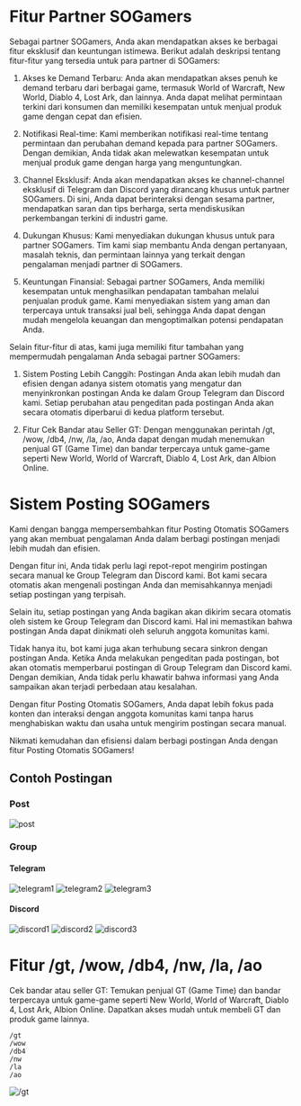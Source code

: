 # Fitur Partner SOGamers

Sebagai partner SOGamers, Anda akan mendapatkan akses ke berbagai fitur eksklusif dan keuntungan istimewa. Berikut adalah deskripsi tentang fitur-fitur yang tersedia untuk para partner di SOGamers:

1. Akses ke Demand Terbaru: Anda akan mendapatkan akses penuh ke demand terbaru dari berbagai game, termasuk World of Warcraft, New World, Diablo 4, Lost Ark, dan lainnya. Anda dapat melihat permintaan terkini dari konsumen dan memiliki kesempatan untuk menjual produk game dengan cepat dan efisien.

2. Notifikasi Real-time: Kami memberikan notifikasi real-time tentang permintaan dan perubahan demand kepada para partner SOGamers. Dengan demikian, Anda tidak akan melewatkan kesempatan untuk menjual produk game dengan harga yang menguntungkan.

3. Channel Eksklusif: Anda akan mendapatkan akses ke channel-channel eksklusif di Telegram dan Discord yang dirancang khusus untuk partner SOGamers. Di sini, Anda dapat berinteraksi dengan sesama partner, mendapatkan saran dan tips berharga, serta mendiskusikan perkembangan terkini di industri game.

4. Dukungan Khusus: Kami menyediakan dukungan khusus untuk para partner SOGamers. Tim kami siap membantu Anda dengan pertanyaan, masalah teknis, dan permintaan lainnya yang terkait dengan pengalaman menjadi partner di SOGamers.

5. Keuntungan Finansial: Sebagai partner SOGamers, Anda memiliki kesempatan untuk menghasilkan pendapatan tambahan melalui penjualan produk game. Kami menyediakan sistem yang aman dan terpercaya untuk transaksi jual beli, sehingga Anda dapat dengan mudah mengelola keuangan dan mengoptimalkan potensi pendapatan Anda.

Selain fitur-fitur di atas, kami juga memiliki fitur tambahan yang mempermudah pengalaman Anda sebagai partner SOGamers:

1. Sistem Posting Lebih Canggih: Postingan Anda akan lebih mudah dan efisien dengan adanya sistem otomatis yang mengatur dan menyinkronkan postingan Anda ke dalam Group Telegram dan Discord kami. Setiap perubahan atau pengeditan pada postingan Anda akan secara otomatis diperbarui di kedua platform tersebut.

2. Fitur Cek Bandar atau Seller GT: Dengan menggunakan perintah /gt, /wow, /db4, /nw, /la, /ao, Anda dapat dengan mudah menemukan penjual GT (Game Time) dan bandar terpercaya untuk game-game seperti New World, World of Warcraft, Diablo 4, Lost Ark, dan Albion Online.

# Sistem Posting SOGamers

Kami dengan bangga mempersembahkan fitur Posting Otomatis SOGamers yang akan membuat pengalaman Anda dalam berbagi postingan menjadi lebih mudah dan efisien.

Dengan fitur ini, Anda tidak perlu lagi repot-repot mengirim postingan secara manual ke Group Telegram dan Discord kami. Bot kami secara otomatis akan mengenali postingan Anda dan memisahkannya menjadi setiap postingan yang terpisah.

Selain itu, setiap postingan yang Anda bagikan akan dikirim secara otomatis oleh sistem ke Group Telegram dan Discord kami. Hal ini memastikan bahwa postingan Anda dapat dinikmati oleh seluruh anggota komunitas kami.

Tidak hanya itu, bot kami juga akan terhubung secara sinkron dengan postingan Anda. Ketika Anda melakukan pengeditan pada postingan, bot akan otomatis memperbarui postingan di Group Telegram dan Discord kami. Dengan demikian, Anda tidak perlu khawatir bahwa informasi yang Anda sampaikan akan terjadi perbedaan atau kesalahan.

Dengan fitur Posting Otomatis SOGamers, Anda dapat lebih fokus pada konten dan interaksi dengan anggota komunitas kami tanpa harus menghabiskan waktu dan usaha untuk mengirim postingan secara manual.

Nikmati kemudahan dan efisiensi dalam berbagi postingan Anda dengan fitur Posting Otomatis SOGamers!

## Contoh Postingan

### Post

![post](https://media.discordapp.net/attachments/1118845810919100467/1127197288062787655/image.png?width=334&height=683)

### Group
#### Telegram
![telegram1](https://media.discordapp.net/attachments/1118845810919100467/1127196792702906488/image.png?width=340&height=683)
![telegram2](https://media.discordapp.net/attachments/1118845810919100467/1127197427435327498/image.png?width=324&height=682)
![telegram3](https://media.discordapp.net/attachments/1118845810919100467/1127197551595094107/image.png?width=340&height=682)

#### Discord
![discord1](https://media.discordapp.net/attachments/1118845810919100467/1127197990122176604/image.png?width=317&height=683)
![discord2](https://media.discordapp.net/attachments/1118845810919100467/1127198174872883260/image.png?width=275&height=682)
![discord3](https://media.discordapp.net/attachments/1118845810919100467/1127198281093619772/image.png?width=297&height=682)


# Fitur /gt, /wow, /db4, /nw, /la, /ao 

Cek bandar atau seller GT: Temukan penjual GT (Game Time) dan bandar terpercaya untuk game-game seperti New World, World of Warcraft, Diablo 4, Lost Ark, Albion Online. Dapatkan akses mudah untuk membeli GT dan produk game lainnya.

```
/gt
/wow
/db4
/nw
/la
/ao
```

![/gt](https://cdn.discordapp.com/attachments/1119912192750395483/1126308617201668107/gt.gif)

